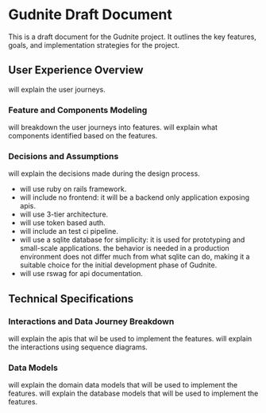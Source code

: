 # Gudnite Draft Document

This is a draft document for the Gudnite project. It outlines the key features, goals, and implementation strategies for the project.

## User Experience Overview

will explain the user journeys.

### Feature and Components Modeling

will breakdown the user journeys into features.
will explain what components identified based on the features.

### Decisions and Assumptions

will explain the decisions made during the design process.

- will use ruby on rails framework.
- will include no frontend: it will be a backend only application exposing apis.
- will use 3-tier architecture.
- will use token based auth.
- will include an test ci pipeline.
- will use a sqlite database for simplicity: it is used for prototyping and small-scale applications. the behavior is needed in a production environment does not differ much from what sqlite can do, making it a suitable choice for the initial development phase of Gudnite.
- will use rswag for api documentation.

## Technical Specifications

### Interactions and Data Journey Breakdown

will explain the apis that wil be used to implement the features.
will explain the interactions using sequence diagrams.

### Data Models

will explain the domain data models that will be used to implement the features.
will explain the database models that will be used to implement the features.
